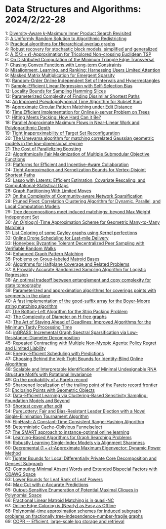 # Data Structures and Algorithms: 2024/2/22-28  
1: [Diversity-Aware $k$-Maximum Inner Product Search Revisited](https://doi.org/10.48550/arXiv.2402.13858)  
2: [A Uniformly Random Solution to Algorithmic Redistricting](https://doi.org/10.48550/arXiv.2402.13868)  
3: [Practical algorithms for Hierarchical overlap graphs](https://doi.org/10.48550/arXiv.2402.13920)  
4: [Robust recovery for stochastic block models, simplified and generalized](https://doi.org/10.48550/arXiv.2402.13921)  
5: [A $(5/3+{\epsilon})$-Approximation for Tricolored Non-crossing Euclidean  TSP](https://doi.org/10.48550/arXiv.2402.13938)  
6: [On Distributed Computation of the Minimum Triangle Edge Transversal](https://doi.org/10.48550/arXiv.2402.13985)  
7: [Chasing Convex Functions with Long-term Constraints](https://doi.org/10.48550/arXiv.2402.14012)  
8: [Misalignment, Learning, and Ranking: Harnessing Users Limited Attention](https://doi.org/10.48550/arXiv.2402.14013)  
9: [Masked Matrix Multiplication for Emergent Sparsity](https://doi.org/10.48550/arXiv.2402.14118)  
10: [Random-Order Online Independent Set of Intervals and Hyperrectangles](https://doi.org/10.48550/arXiv.2402.14201)  
11: [Sample-Efficient Linear Regression with Self-Selection Bias](https://doi.org/10.48550/arXiv.2402.14229)  
12: [Locality Bounds for Sampling Hamming Slices](https://doi.org/10.48550/arXiv.2402.14278)  
13: [Parameterized Complexity of Finding Dissimilar Shortest Paths](https://doi.org/10.48550/arXiv.2402.14376)  
14: [An Improved Pseudopolynomial Time Algorithm for Subset Sum](https://doi.org/10.48550/arXiv.2402.14493)  
15: [Approximate Circular Pattern Matching under Edit Distance](https://doi.org/10.48550/arXiv.2402.14550)  
16: [Time Efficient Implementation for Online $k$-server Problem on Trees](https://doi.org/10.48550/arXiv.2402.14633)  
17: [Hitting Meets Packing: How Hard Can it Be?](https://doi.org/10.48550/arXiv.2402.14927)  
18: [Parallel Approximate Maximum Flows in Near-Linear Work and  Polylogarithmic Depth](https://doi.org/10.48550/arXiv.2402.14950)  
19: [Tight Inapproximability of Target Set Reconfiguration](https://doi.org/10.48550/arXiv.2402.15076)  
20: [The Umeyama algorithm for matching correlated Gaussian geometric models  in the low-dimensional regime](https://doi.org/10.48550/arXiv.2402.15095)  
21: [The Cost of Parallelizing Boosting](https://doi.org/10.48550/arXiv.2402.15145)  
22: [Algorithmically Fair Maximization of Multiple Submodular Objective  Functions](https://doi.org/10.48550/arXiv.2402.15155)  
23: [Platforms for Efficient and Incentive-Aware Collaboration](https://doi.org/10.48550/arXiv.2402.15169)  
24: [Tight Approximation and Kernelization Bounds for Vertex-Disjoint  Shortest Paths](https://doi.org/10.48550/arXiv.2402.15348)  
25: [Lasso with Latents: Efficient Estimation, Covariate Rescaling, and  Computational-Statistical Gaps](https://doi.org/10.48550/arXiv.2402.15409)  
26: [Graph Partitioning With Limited Moves](https://doi.org/10.48550/arXiv.2402.15485)  
27: [On the Complexity of Community-aware Network Sparsification](https://doi.org/10.48550/arXiv.2402.15494)  
28: [Pruned Pivot: Correlation Clustering Algorithm for Dynamic, Parallel,  and Local Computation Models](https://doi.org/10.48550/arXiv.2402.15668)  
29: [Tree decompositions meet induced matchings: beyond Max Weight  Independent Set](https://doi.org/10.48550/arXiv.2402.15834)  
30: [An $O(n \log n)$-Time Approximation Scheme for Geometric Many-to-Many  Matching](https://doi.org/10.48550/arXiv.2402.15837)  
31: [List Coloring of some Cayley graphs using Kernel perfections](https://doi.org/10.48550/arXiv.2402.16047)  
32: [Online Drone Scheduling for Last-mile Delivery](https://doi.org/10.48550/arXiv.2402.16085)  
33: [Honeybee: Byzantine Tolerant Decentralized Peer Sampling with Verifiable  Random Walks](https://doi.org/10.48550/arXiv.2402.16201)  
34: [Enhanced Graph Pattern Matching](https://doi.org/10.48550/arXiv.2402.16205)  
35: [Problems on Group-labeled Matroid Bases](https://doi.org/10.48550/arXiv.2402.16259)  
36: [Algorithms for Halfplane Coverage and Related Problems](https://doi.org/10.48550/arXiv.2402.16323)  
37: [A Provably Accurate Randomized Sampling Algorithm for Logistic  Regression](https://doi.org/10.48550/arXiv.2402.16326)  
38: [An optimal tradeoff between entanglement and copy complexity for state  tomography](https://doi.org/10.48550/arXiv.2402.16353)  
39: [Parameterized and approximation algorithms for coverings points with  segments in the plane](https://doi.org/10.48550/arXiv.2402.16466)  
40: [A fast implementation of the good-suffix array for the Boyer-Moore  string matching algorithm](https://doi.org/10.48550/arXiv.2402.16469)  
41: [The Bottom-Left Algorithm for the Strip Packing Problem](https://doi.org/10.48550/arXiv.2402.16572)  
42: [The Complexity of Diameter on H-free graphs](https://doi.org/10.48550/arXiv.2402.16678)  
43: [The Art of Staying Ahead of Deadlines: Improved Algorithms for the  Minimum Tardy Processing Time](https://doi.org/10.48550/arXiv.2402.16847)  
44: [inGRASS: Incremental Graph Spectral Sparsification via  Low-Resistance-Diameter Decomposition](https://doi.org/10.48550/arXiv.2402.16990)  
45: [Repeated Contracting with Multiple Non-Myopic Agents: Policy Regret and  Limited Liability](https://doi.org/10.48550/arXiv.2402.17108)  
46: [Energy-Efficient Scheduling with Predictions](https://doi.org/10.48550/arXiv.2402.17143)  
47: [Choosing Behind the Veil: Tight Bounds for Identity-Blind Online  Algorithms](https://doi.org/10.48550/arXiv.2402.17160)  
48: [Scalable and Interpretable Identification of Minimal Undesignable RNA  Structure Motifs with Rotational Invariance](https://doi.org/10.48550/arXiv.2402.17206)  
49: [On the probability of a Pareto record](https://doi.org/10.48550/arXiv.2402.17220)  
50: [Sharpened localization of the trailing point of the Pareto record  frontier](https://doi.org/10.48550/arXiv.2402.17221)  
51: [Enclosing Points with Geometric Objects](https://doi.org/10.48550/arXiv.2402.17322)  
52: [Data-Efficient Learning via Clustering-Based Sensitivity Sampling:  Foundation Models and Beyond](https://doi.org/10.48550/arXiv.2402.17327)  
53: [Shortest cover after edit](https://doi.org/10.48550/arXiv.2402.17428)  
54: [PureLottery: Fair and Bias-Resistant Leader Election with a Novel  Single-Elimination Tournament Algorithm](https://doi.org/10.48550/arXiv.2402.17459)  
55: [FlipHash: A Constant-Time Consistent Range-Hashing Algorithm](https://doi.org/10.48550/arXiv.2402.17549)  
56: [Deterministic Cache-Oblivious Funnelselect](https://doi.org/10.48550/arXiv.2402.17631)  
57: [The SMART approach to instance-optimal online learning](https://doi.org/10.48550/arXiv.2402.17720)  
58: [Learning-Based Algorithms for Graph Searching Problems](https://doi.org/10.48550/arXiv.2402.17736)  
59: [Robustly Learning Single-Index Models via Alignment Sharpness](https://doi.org/10.48550/arXiv.2402.17756)  
60: [Decremental $(1+\epsilon)$-Approximate Maximum Eigenvector: Dynamic  Power Method](https://doi.org/10.48550/arXiv.2402.17929)  
61: [Tighter Bounds for Local Differentially Private Core Decomposition and  Densest Subgraph](https://doi.org/10.48550/arXiv.2402.18020)  
62: [Computing Minimal Absent Words and Extended Bispecial Factors with CDAWG  Space](https://doi.org/10.48550/arXiv.2402.18090)  
63: [Lower Bounds for Leaf Rank of Leaf Powers](https://doi.org/10.48550/arXiv.2402.18245)  
64: [Max-Cut with $\epsilon$-Accurate Predictions](https://doi.org/10.48550/arXiv.2402.18263)  
65: [Output-Sensitive Enumeration of Potential Maximal Cliques in Polynomial  Space](https://doi.org/10.48550/arXiv.2402.18265)  
66: [Fractional Linear Matroid Matching is in quasi-NC](https://doi.org/10.48550/arXiv.2402.18276)  
67: [Online Edge Coloring is (Nearly) as Easy as Offline](https://doi.org/10.48550/arXiv.2402.18339)  
68: [Polynomial-time approximation schemes for induced subgraph problems on  fractionally tree-independence-number-fragile graphs](https://doi.org/10.48550/arXiv.2402.18352)  
69: [COPR -- Efficient, large-scale log storage and retrieval](https://doi.org/10.48550/arXiv.2402.18355)  